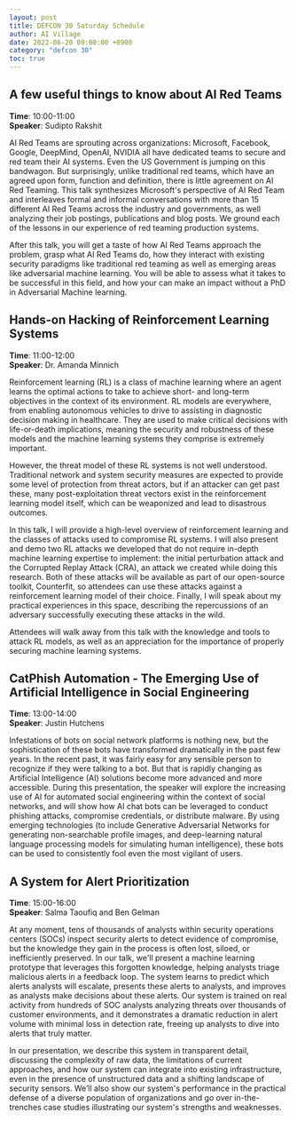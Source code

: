 ```yaml
---
layout: post
title: DEFCON 30 Saturday Schedule
author: AI Village
date: 2022-06-20 09:00:00 +0900
category: "defcon 30"
toc: true
---
```


## A few useful things to know about AI Red Teams

**Time**: 10:00-11:00 \
**Speaker**: Sudipto Rakshit 

AI Red Teams are sprouting across organizations: Microsoft, Facebook, Google, DeepMind, OpenAI, NVIDIA all have dedicated teams to secure and red team their AI systems. Even the US Government is jumping on this bandwagon. But surprisingly, unlike traditional red teams, which have an agreed upon form, function and definition, there is little agreement on AI Red Teaming. This talk synthesizes Microsoft's perspective of AI Red Team and interleaves formal and informal conversations with more than 15 different AI Red Teams across the industry and governments, as well analyzing their job postings, publications and blog posts. We ground each of the lessons in our experience of red teaming production systems.

After this talk, you will get a taste of how AI Red Teams approach the problem, grasp what AI Red Teams do, how they interact with existing security paradigms like traditional red teaming as well as emerging areas like adversarial machine learning. You will be able to assess what it takes to be successful in this field, and how your can make an impact without a PhD in Adversarial Machine learning.

## Hands-on Hacking of Reinforcement Learning Systems

**Time**: 11:00-12:00 \
**Speaker**: Dr. Amanda Minnich 

Reinforcement learning (RL) is a class of machine learning where an agent learns the optimal actions to take to achieve short- and long-term objectives in the context of its environment. RL models are everywhere, from enabling autonomous vehicles to drive to assisting in diagnostic decision making in healthcare. They are used to make critical decisions with life-or-death implications, meaning the security and robustness of these models and the machine learning systems they comprise is extremely important.

However, the threat model of these RL systems is not well understood. Traditional network and system security measures are expected to provide some level of protection from threat actors, but if an attacker can get past these, many post-exploitation threat vectors exist in the reinforcement learning model itself, which can be weaponized and lead to disastrous outcomes.

In this talk, I will provide a high-level overview of reinforcement learning and the classes of attacks used to compromise RL systems. I will also present and demo two RL attacks we developed that do not require in-depth machine learning expertise to implement: the initial perturbation attack and the Corrupted Replay Attack (CRA), an attack we created while doing this research. Both of these attacks will be available as part of our open-source toolkit, Counterfit, so attendees can use these attacks against a reinforcement learning model of their choice. Finally, I will speak about my practical experiences in this space, describing the repercussions of an adversary successfully executing these attacks in the wild.

Attendees will walk away from this talk with the knowledge and tools to attack RL models, as well as an appreciation for the importance of properly securing machine learning systems.

## CatPhish Automation - The Emerging Use of Artificial Intelligence in Social Engineering

**Time**: 13:00-14:00 \
**Speaker**: Justin Hutchens

Infestations of bots on social network platforms is nothing new, but the sophistication of these bots have transformed dramatically in the past few years. In the recent past, it was fairly easy for any sensible person to recognize if they were talking to a bot. But that is rapidly changing as Artificial Intelligence (AI) solutions become more advanced and more accessible. During this presentation, the speaker will explore the increasing use of AI for automated social engineering within the context of social networks, and will show how AI chat bots can be leveraged to conduct phishing attacks, compromise credentials, or distribute malware. By using emerging technologies (to include Generative Adversarial Networks for generating non-searchable profile images, and deep-learning natural language processing models for simulating human intelligence), these bots can be used to consistently fool even the most vigilant of users.

## A System for Alert Prioritization

**Time**: 15:00-16:00 \
**Speaker**: Salma Taoufiq and Ben Gelman

At any moment, tens of thousands of analysts within security operations centers (SOCs) inspect security alerts to detect evidence of compromise, but the knowledge they gain in the process is often lost, siloed, or inefficiently preserved. In our talk, we'll present a machine learning prototype that leverages this forgotten knowledge, helping analysts triage malicious alerts in a feedback loop. The system learns to predict which alerts analysts will escalate, presents these alerts to analysts, and improves as analysts make decisions about these alerts. Our system is trained on real activity from hundreds of SOC analysts analyzing threats over thousands of customer environments, and it demonstrates a dramatic reduction in alert volume with minimal loss in detection rate, freeing up analysts to dive into alerts that truly matter.

In our presentation, we describe this system in transparent detail, discussing the complexity of raw data, the limitations of current approaches, and how our system can integrate into existing infrastructure, even in the presence of unstructured data and a shifting landscape of security sensors. We’ll also show our system's performance in the practical defense of a diverse population of organizations and go over in-the-trenches case studies illustrating our system's strengths and weaknesses.

